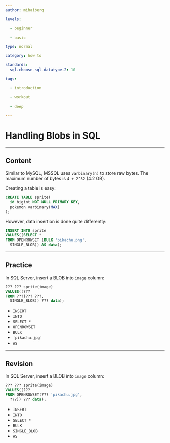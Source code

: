 ```yaml
---
author: mihaiberq

levels:

  - beginner

  - basic

type: normal

category: how to

standards:
  sql.choose-sql-datatype.2: 10

tags:

  - introduction

  - workout

  - deep

---
```


# Handling Blobs in SQL

---
## Content

Similar to MySQL, MSSQL uses `varbinary(n)` to store raw bytes. The maximum number of bytes is `4 + 2^32` (4.2 GB).

Creating a table is easy:
```sql
CREATE TABLE sprite(
  id bigint NOT NULL PRIMARY KEY,
  pokemon varbinary(MAX)
);
```
However, data insertion is done quite differently:
```sql
INSERT INTO sprite
VALUES((SELECT *
FROM OPENROWSET (BULK 'pikachu.png',
  SINGLE_BLOB)) AS data);
```

---
## Practice

In SQL Server, insert a BLOB into `image` column:
```sql
??? ??? sprite(image)
VALUES((???
FROM ???(??? ???,
  SINGLE_BLOB)) ??? data);
```

* `INSERT`
* `INTO`
* `SELECT *`
* `OPENROWSET`
* `BULK`
* `'pikachu.jpg'`
* `AS`

---
## Revision

In SQL Server, insert a BLOB into `image` column:
```sql
??? ??? sprite(image)
VALUES((???
FROM OPENROWSET(??? 'pikachu.jpg',
  ???)) ??? data);
```

* `INSERT`
* `INTO`
* `SELECT *`
* `BULK`
* `SINGLE_BLOB`
* `AS`

 
 
